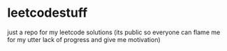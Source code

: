 # leetcodestuff
just a repo for my leetcode solutions (its public so everyone can flame me for my utter lack of progress and give me motivation)
